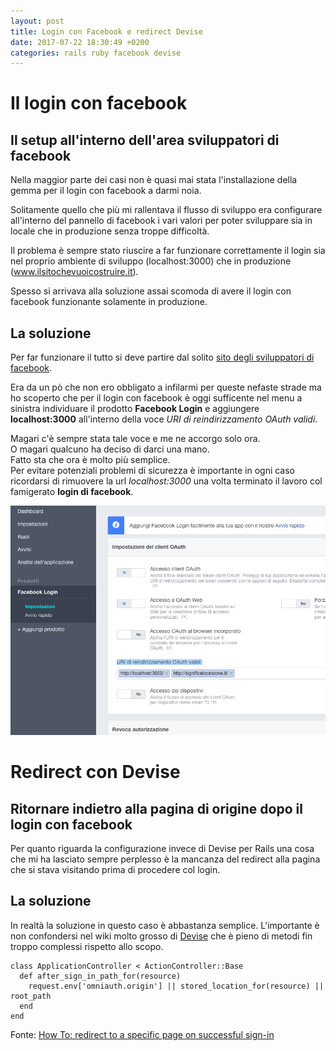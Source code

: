 ```yaml
---
layout: post
title: Login con Facebook e redirect Devise
date: 2017-07-22 18:30:49 +0200
categories: rails ruby facebook devise
---
```


# Il login con facebook


## Il setup all'interno dell'area sviluppatori di facebook

Nella maggior parte dei casi non è quasi mai stata l'installazione della gemma per il login con facebook a darmi noia.

Solitamente quello che più mi rallentava il flusso di sviluppo era configurare all'interno del pannello di facebook i vari valori per poter sviluppare sia in locale che in produzione senza troppe difficoltà.

Il problema è sempre stato riuscire a far funzionare correttamente il login sia nel proprio ambiente di sviluppo (localhost:3000) che in produzione (www.ilsitochevuoicostruire.it).

Spesso si arrivava alla soluzione assai scomoda di avere il login con facebook funzionante solamente in produzione.

## La soluzione

Per far funzionare il tutto si deve partire dal solito [sito degli sviluppatori di facebook](http://developer.facebook.om/).

Era da un pò che non ero obbligato a infilarmi per queste nefaste strade ma ho scoperto che per il login con facebook è oggi sufficente nel menu a sinistra individuare il prodotto __Facebook Login__ e aggiungere __localhost:3000__ all'interno della voce _URI di reindirizzamento OAuth validi_.

Magari c'è sempre stata tale voce e me ne accorgo solo ora.  
O magari qualcuno ha deciso di darci una mano.  
Fatto sta che ora è molto più semplice.  
Per evitare potenziali problemi di sicurezza è importante in ogni caso ricordarsi di rimuovere la url _localhost:3000_ una volta terminato il lavoro col famigerato __login di facebook__.

![Coolprop e Matlab](/assets/facebook_login.png)


# Redirect con Devise

## Ritornare indietro alla pagina di origine dopo il login con facebook

Per quanto riguarda la configurazione invece di Devise per Rails una cosa che mi ha lasciato sempre perplesso è la mancanza del redirect alla pagina che si stava visitando prima di procedere col login.

## La soluzione

In realtà la soluzione in questo caso è abbastanza semplice.
L'importante è non confondersi nel wiki molto grosso di [Devise](https://github.com/plataformatec/devise/wiki/How-To:-redirect-to-a-specific-page-on-successful-sign-in) che è pieno di metodi fin troppo complessi rispetto allo scopo.

    class ApplicationController < ActionController::Base
      def after_sign_in_path_for(resource)
        request.env['omniauth.origin'] || stored_location_for(resource) || root_path
      end
    end

Fonte: [How To: redirect to a specific page on successful sign-in](https://github.com/plataformatec/devise/wiki/How-To:-redirect-to-a-specific-page-on-successful-sign-in)
